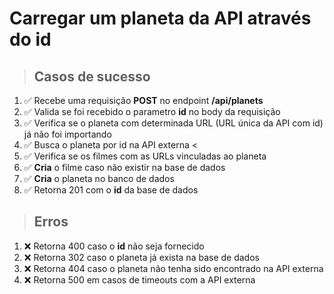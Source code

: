 # Carregar um planeta da API através do id

> ## Casos de sucesso

1. ✅ Recebe uma requisição **POST** no endpoint **/api/planets**
2. ✅ Valida se foi recebido o parametro **id** no body da requisição
3. ✅ Verifica se o planeta com determinada URL (URL única da API com id) já não foi importando
4. ✅ Busca o planeta por id na API externa <
5. ✅ Verifica se os filmes com as URLs vinculadas ao planeta
6. ✅ **Cria** o filme caso não existir na base de dados
7. ✅ **Cria** o planeta no banco de dados
8. ✅ Retorna 201 com o **id** da base de dados

> ## Erros

1. ❌ Retorna 400 caso o **id** não seja fornecido
2. ❌ Retorna 302 caso o planeta já exista na base de dados
3. ❌ Retorna 404 caso o planeta não tenha sido encontrado na API externa
4. ❌ Retorna 500 em casos de timeouts com a API externa
